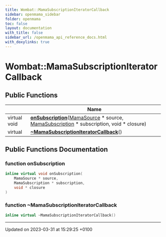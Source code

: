 ```yaml
---
title: Wombat::MamaSubscriptionIteratorCallback
sidebar: openmama_sidebar
folder: openmama
toc: false
layout: documentation
with_title: false
sidebar_url: /openmama_api_reference_docs.html
with_doxylinks: true
---
```


# Wombat::MamaSubscriptionIteratorCallback





## Public Functions

|                | Name           |
| -------------- | -------------- |
| virtual void | **[onSubscription](classWombat_1_1MamaSubscriptionIteratorCallback.html#function-onsubscription)**([MamaSource](classWombat_1_1MamaSource.html) * source, [MamaSubscription](classWombat_1_1MamaSubscription.html) * subscription, void * closure) |
| virtual | **[~MamaSubscriptionIteratorCallback](classWombat_1_1MamaSubscriptionIteratorCallback.html#function-~mamasubscriptioniteratorcallback)**() |

## Public Functions Documentation

### function onSubscription

```cpp
inline virtual void onSubscription(
    MamaSource * source,
    MamaSubscription * subscription,
    void * closure
)
```


### function ~MamaSubscriptionIteratorCallback

```cpp
inline virtual ~MamaSubscriptionIteratorCallback()
```


-------------------------------

Updated on 2023-03-31 at 15:29:25 +0100